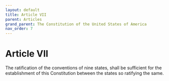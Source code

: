 ```yaml
---
layout: default
title: Article VII
parent: Articles
grand_parent: The Constitution of the United States of America
nav_order: 7
---
```


# Article VII

The ratification of the conventions of nine states, shall be sufficient for the establishment of this Constitution between the states so ratifying the same.

